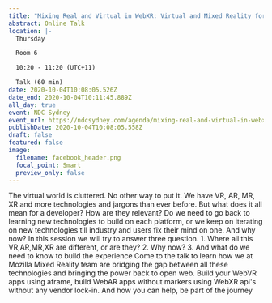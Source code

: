 ```yaml
---
title: "Mixing Real and Virtual in WebXR: Virtual and Mixed Reality for everyone"
abstract: Online Talk
location: |-
  Thursday

  Room 6

  10:20 - 11:20 (UTC+11)

  Talk (60 min)
date: 2020-10-04T10:08:05.526Z
date_end: 2020-10-04T10:11:45.889Z
all_day: true
event: NDC Sydney
event_url: https://ndcsydney.com/agenda/mixing-real-and-virtual-in-webxr-virtual-and-mixed-reality-for-everyone-0q49/0t1yjkxmraq
publishDate: 2020-10-04T10:08:05.558Z
draft: false
featured: false
image:
  filename: facebook_header.png
  focal_point: Smart
  preview_only: false
---
```

The virtual world is cluttered. No other way to put it. We have VR, AR, MR, XR and more technologies and jargons than ever before. But what does it all mean for a developer? How are they relevant? Do we need to go back to learning new technologies to build on each platform, or we keep on iterating on new technologies till industry and users fix their mind on one. And why now? In this session we will try to answer three question. 1. Where all this VR,AR,MR,XR are different, or are they? 2. Why now? 3. And what do we need to know to build the experience Come to the talk to learn how we at Mozilla Mixed Reality team are bridging the gap between all these technologies and bringing the power back to open web. Build your WebVR apps using aframe, build WebAR apps without markers using WebXR api's without any vendor lock-in. And how you can help, be part of the journey